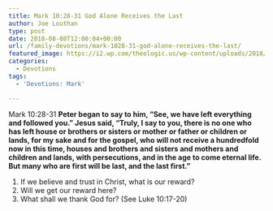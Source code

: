 ```yaml
---
title: Mark 10:28-31 God Alone Receives the Last
author: Joe Louthan
type: post
date: 2018-08-08T12:00:04+00:00
url: /family-devotions/mark-1028-31-god-alone-receives-the-last/
featured_image: https://i2.wp.com/theologic.us/wp-content/uploads/2018/07/bars.jpg?resize=825%2C510
categories:
  - Devotions
tags:
  - 'Devotions: Mark'

---
```

<p class="p1">
  <span class="s1">Mark 10:28-31 <strong>Peter began to say to him, “See, we have left everything and followed you.” Jesus said, “Truly, I say to you, there is no one who has left house or brothers or sisters or mother or father or children or lands, for my sake and for the gospel, who will not receive a hundredfold now in this time, houses and brothers and sisters and mothers and children and lands, with persecutions, and in the age to come eternal life. But many who are first will be last, and the last first.”</strong></span>
</p>

  1. If we believe and trust in Christ, what is our reward?
  2. Will we get our reward here?
  3. What shall we thank God for? (See Luke 10:17-20)